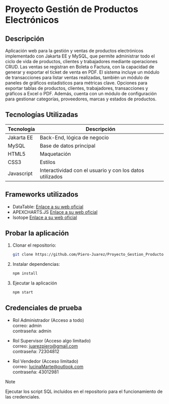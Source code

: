 # Proyecto Gestión de Productos Electrónicos
## Descripción

Aplicación web para la gestión y ventas de productos electrónicos implementado con Jakarta EE y MySQL,
que permite administrar todo el ciclo de vida de productos, clientes y trabajadores mediante operaciones CRUD.
Las ventas se registran en Boleta o Factura, con la capacidad de generar y exportar el ticket de venta en PDF.
El sistema incluye un módulo de transacciones para listar ventas realizadas, también un módulo de paneles de gráficos estadísticos para métricas clave.
Opciones para exportar tablas de productos, clientes, trabajadores, transacciones y gráficos a Excel o PDF.
Además, cuenta con un módulo de configuración para gestionar categorías, proveedores, marcas y estados de productos.

## Tecnologías Utilizadas
| Tecnología  | Descripción |
|---------|-------------|
| Jakarta EE | Back-End, lógica de negocio |
| MySQL | Base de datos principal |
| HTML5 | Maquetación |
| CSS3 | Estilos |
| Javascript | Interactividad con el usuario y con los datos utilizados |

## Frameworks utilizados
- DataTable: [Enlace a su web oficial](https://datatables.net/)
- APEXCHARTS.JS [Enlace a su web oficial](https://apexcharts.com/)
- Isotope [Enlace a su web oficial](https://isotope.metafizzy.co/)

## Probar la aplicación
1. Clonar el repositorio:  
   ```bash
   git clone https://github.com/Piero-Juarez/Proyecto_Gestion_Productos_Electronicos.git

2. Instalar dependencias:  
   ```bash
   npm install
   
3. Ejecutar la aplicación
   ```bash
   npm start

## Credenciales de prueba
- Rol Administrador (Acceso a todo)<br />
  correo: admin<br />
  contraseña: admin

- Rol Supervisor (Acceso algo limitado)<br />
  correo: juarezpiero@gmail.com<br />
  contraseña: 72304812

- Rol Vendedor (Acceso limitado)<br />
  correo: lucinaMarte@outlook.com<br />
  contraseña: 43012981

>[!NOTE]
>
>Ejecutar los script SQL incluidos en el repositorio para el funcionamiento de las credenciales.

